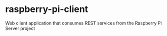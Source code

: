 # raspberry-pi-client
Web client application that consumes REST services from the Raspberry Pi Server project

